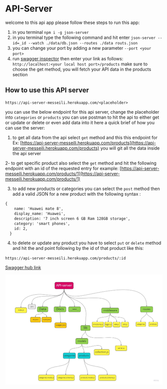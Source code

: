 # API-Server

welcome to this api app please follow these steps to run this app:

1. in you terminal `npm i -g json-server`
2. in you terminal type the following command and hit enter `json-server --id=_id --watch ./data/db.json --routes ./data routs.json`
3. you can change your port by adding a new parameter `--port <your port>`
4. run [swagger inspector](https://inspector.swagger.io/builder) then enter your link as follows: ` http://localhost:<your local host port>/products` make sure to choose the get method, you will fetch your API data in the products section

## How to use this API server

`https://api-server-messeili.herokuapp.com/<placeholder>`

you can use the below endpoint for this api server, change the placeholder into `categories` or `products`
you can use postman to hit the api to either get or update or delete or even add data into it
here a quick brief of how you can use the server:

1. to get all data from the api select `get` method and this this endpoint for Ex:
   [https://api-server-messeili.herokuapp.com/products](https://api-server-messeili.herokuapp.com/products)
   you will git all the data inside the api server

2- to get specific product also select the `get` method and hit the following endpoint with an id of the requested entry for example:
[https://api-server-messeili.herokuapp.com/products/1](https://api-server-messeili.herokuapp.com/products/1)

3. to add new products or categories you can select the `post` method then add a valid JSON for a new product with the following syntax :

```
{
    name: 'Huawei mate 8',
    display_name: 'Huawei',
    description: '7 inch screen 6 GB Ram 128GB storage',
    category: 'smart phones',
    id: 2,
  }
```

4. to delete or update any product you have to select `put` or `delete` method and hit the and point following by the id of that product like this:

`https://api-server-messeili.herokuapp.com/products/:id`

[Swagger hub link](https://app.swaggerhub.com/apis/messeili/api-server/0.1)

![img](/assets/app-server-lab08.jpg)
